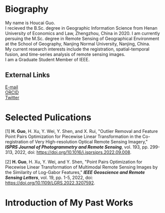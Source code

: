 # Biography  
  My name is Houcai Guo.  
  I recieved the B.Sc. degree in Geographic Information Science from Henan University of Economics and Law, Zhengzhou, China in 2020. I am currently persuing the M.Sc. degree in Remote Sensing of Geographical Environment at the School of Geography, Nanjing Normal University, Nanjing, China.  
  My current research interests include the registration, spatial-temporal fusion, and time-series analysis of remote sensing images.  
  I am a Graduate Student Member of IEEE.  
## External Links  
  [E-mail](mailto:guohoucai@nnu.edu.cn)  
  [ORCID](https://orcid.org/0000-0001-8275-5316)  
  [Twitter](https://twitter.com/naivechild_ghc)  
# Selected Pulications  
[1] **H. Guo**, H. Xu, Y. Wei, Y. Shen, and X. Rui, "Outlier Removal and Feature Point Pairs Optimization for Piecewise Linear Transformation in the Co-registration of Very High-resolution Optical Remote Sensing Imagery," ***ISPRS Journal of Photogrammetry and Remote Sensing***, vol. 193, pp. 299-313, 2022, doi: https://doi.org/10.1016/j.isprsjprs.2022.09.008.  

[2] **H. Guo**, H. Xu, Y. Wei, and Y. Shen, "Point Pairs Optimization for Piecewise Linear Transformation of Multimodal Remote Sensing Images by the Similarity of Log-Gabor Features," ***IEEE Geoscience and Remote Sensing Letters***, vol. 19, pp. 1-5, 2022, doi: https://doi.org/10.1109/LGRS.2022.3207592.  
# Introduction of My Past Works  




